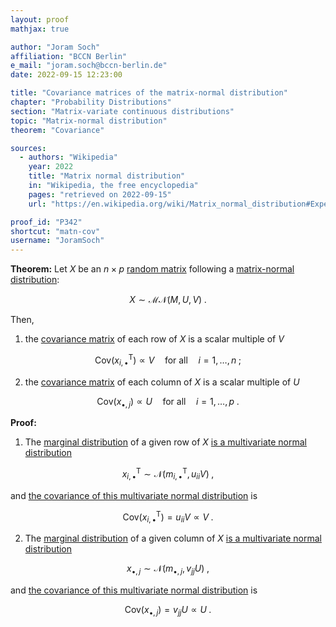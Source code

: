 ```yaml
---
layout: proof
mathjax: true

author: "Joram Soch"
affiliation: "BCCN Berlin"
e_mail: "joram.soch@bccn-berlin.de"
date: 2022-09-15 12:23:00

title: "Covariance matrices of the matrix-normal distribution"
chapter: "Probability Distributions"
section: "Matrix-variate continuous distributions"
topic: "Matrix-normal distribution"
theorem: "Covariance"

sources:
  - authors: "Wikipedia"
    year: 2022
    title: "Matrix normal distribution"
    in: "Wikipedia, the free encyclopedia"
    pages: "retrieved on 2022-09-15"
    url: "https://en.wikipedia.org/wiki/Matrix_normal_distribution#Expected_values"

proof_id: "P342"
shortcut: "matn-cov"
username: "JoramSoch"
---
```



**Theorem:** Let $X$ be an $n \times p$ [random matrix](/D/rmat) following a [matrix-normal distribution](/D/matn):

$$ \label{eq:matn}
X \sim \mathcal{MN}(M, U, V) \; .
$$

Then,

1) the [covariance matrix](/D/covmat) of each row of $X$ is a scalar multiple of $V$

$$ \label{eq:matn-cov-row}
\mathrm{Cov}(x_{i,\bullet}^\mathrm{T}) \propto V \quad \text{for all} \quad i = 1,\ldots,n \; ;
$$

2) the [covariance matrix](/D/covmat) of each column of $X$ is a scalar multiple of $U$

$$ \label{eq:matn-cov-col}
\mathrm{Cov}(x_{\bullet,j}) \propto U \quad \text{for all} \quad i = 1,\ldots,p \; .
$$


**Proof:**

1) The [marginal distribution](/D/dist-marg) of a given row of $X$ [is a multivariate normal distribution](/P/matn-marg)

$$ \label{eq:matn-marg-row}
x_{i,\bullet}^\mathrm{T} \sim \mathcal{N}(m_{i,\bullet}^\mathrm{T}, u_{ii} V) \; ,
$$

and [the covariance of this multivariate normal distribution](/P/mvn-cov) is

$$ \label{eq:matn-cov-row-qed}
\mathrm{Cov}(x_{i,\bullet}^\mathrm{T}) = u_{ii} V \propto V \; .
$$

2) The [marginal distribution](/D/dist-marg) of a given column of $X$ [is a multivariate normal distribution](/P/matn-marg)

$$ \label{eq:matn-marg-col}
x_{\bullet,j} \sim \mathcal{N}(m_{\bullet,j}, v_{jj} U) \; ,
$$

and [the covariance of this multivariate normal distribution](/P/mvn-cov) is

$$ \label{eq:matn-cov-col-qed}
\mathrm{Cov}(x_{\bullet,j}) = v_{jj} U \propto U \; .
$$